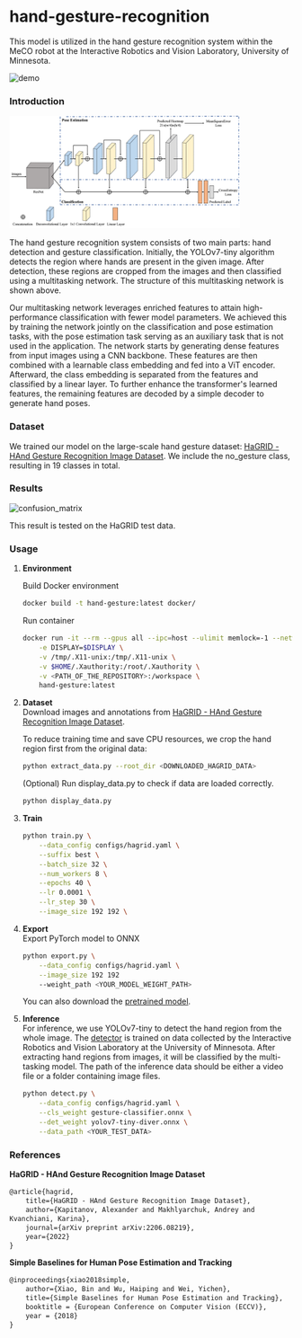 # hand-gesture-recognition

This model is utilized in the hand gesture recognition system within the MeCO robot at the Interactive Robotics and Vision Laboratory, University of Minnesota.

<img src="https://github.com/kunnnnethan/hand-gesture-recognition/blob/main/images/demo.gif" alt="demo" width="500"/>

### Introduction

<img src="https://github.com/kunnnnethan/hand-gesture-recognition/blob/main/images/model.png" alt="model" height="200"/>

The hand gesture recognition system consists of two main parts: hand detection and gesture classification. Initially, the YOLOv7-tiny algorithm detects the region where hands are present in the given image. After detection, these regions are cropped from the images and then classified using a multitasking network. The structure of this multitasking network is shown above.

Our multitasking network leverages enriched features to attain high-performance classification with fewer model parameters. We achieved this by training the network jointly on the classification and pose estimation tasks, with the pose estimation task serving as an auxiliary task that is not used in the application. The network starts by generating dense features from input images using a CNN backbone. These features are then combined with a learnable class embedding and fed into a ViT encoder. Afterward, the class embedding is separated from the features and classified by a linear layer. To further enhance the transformer's learned features, the remaining features are decoded by a simple decoder to generate hand poses.


### Dataset

We trained our model on the large-scale hand gesture dataset: [HaGRID - HAnd Gesture Recognition Image Dataset](https://github.com/hukenovs/hagrid). We include the no_gesture class, resulting in 19 classes in total.

### Results

<img src="https://github.com/kunnnnethan/hand-gesture-recognition/blob/main/images/confusion_matrix.png" alt="confusion_matrix" height="700"/>

This result is tested on the HaGRID test data.


### Usage

1. **Environment** </br>

    Build Docker environment
    ```bash
    docker build -t hand-gesture:latest docker/
    ```
    
    Run container
    ```bash
    docker run -it --rm --gpus all --ipc=host --ulimit memlock=-1 --network="host" \
        -e DISPLAY=$DISPLAY \
        -v /tmp/.X11-unix:/tmp/.X11-unix \
        -v $HOME/.Xauthority:/root/.Xauthority \
        -v <PATH_OF_THE_REPOSITORY>:/workspace \
        hand-gesture:latest
    ```

1. **Dataset** </br>
Download images and annotations from [HaGRID - HAnd Gesture Recognition Image Dataset](https://github.com/hukenovs/hagrid).

    To reduce training time and save CPU resources, we crop the hand region first from the original data:
    ```bash
    python extract_data.py --root_dir <DOWNLOADED_HAGRID_DATA>
    ```
    (Optional) Run display_data.py to check if data are loaded correctly.
    ```bash
    python display_data.py
    ```

2. **Train** </br>
    ```bash
    python train.py \
        --data_config configs/hagrid.yaml \
        --suffix best \
        --batch_size 32 \
        --num_workers 8 \
        --epochs 40 \
        --lr 0.0001 \
        --lr_step 30 \
        --image_size 192 192 \
    ```

3. **Export** </br>
    Export PyTorch model to ONNX
    ```bash
    python export.py \
        --data_config configs/hagrid.yaml \
        --image_size 192 192
        --weight_path <YOUR_MODEL_WEIGHT_PATH>
    ```
    You can also download the [pretrained model](https://drive.google.com/file/d/1gtGPClNuARtZHsyX595p0VBBCqJDOqxV/view?usp=sharing).
    
4. **Inference** </br>
    For inference, we use YOLOv7-tiny to detect the hand region from the whole image. The [detector](https://drive.google.com/file/d/16HTdppn7gvbuPTLh7DZn01vbNU-E_Xvu/view?usp=sharing) is trained on data collected by the Interactive Robotics and Vision Laboratory at the University of Minnesota. After extracting hand regions from images, it will be classified by the multi-tasking model. The path of the inference data should be either a video file or a folder containing image files.
    ```bash
    python detect.py \
        --data_config configs/hagrid.yaml \
        --cls_weight gesture-classifier.onnx \
        --det_weight yolov7-tiny-diver.onnx \
        --data_path <YOUR_TEST_DATA>
    ```

### References

**HaGRID - HAnd Gesture Recognition Image Dataset**
```
@article{hagrid,
    title={HaGRID - HAnd Gesture Recognition Image Dataset},
    author={Kapitanov, Alexander and Makhlyarchuk, Andrey and Kvanchiani, Karina},
    journal={arXiv preprint arXiv:2206.08219},
    year={2022}
}
```

**Simple Baselines for Human Pose Estimation and Tracking**
```
@inproceedings{xiao2018simple,
    author={Xiao, Bin and Wu, Haiping and Wei, Yichen},
    title={Simple Baselines for Human Pose Estimation and Tracking},
    booktitle = {European Conference on Computer Vision (ECCV)},
    year = {2018}
}
```
